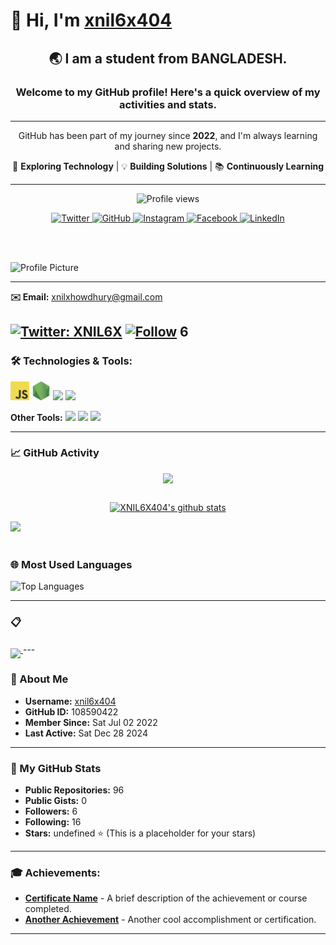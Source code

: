 

# 👋 Hi, I'm [xnil6x404](https://www.facebook.com/xnil6x404)

<h2 align="center">🌏 I am a student from <b>BANGLADESH</b>.</h2>
<h3 align="center">Welcome to my GitHub profile! Here's a quick overview of my activities and stats.</h3>

---

<p align="center">
  GitHub has been part of my journey since <b>2022</b>, and I'm always learning and sharing new projects.
</p>

<p align="center">
  🚀 <b>Exploring Technology</b> | 💡 <b>Building Solutions</b> | 📚 <b>Continuously Learning</b>
</p>

---
</h3>

<p align="center"> 
  <img src="https://komarev.com/ghpvc/?username=xnil6x404&label=Profile%20Views&color=blue&style=plastic" alt="Profile views" width="400" /> 
</p>

<p align="center">
  <a href="https://twitter.com/xnil6x">
    <img alt="Twitter" width="40" src="https://cdn.jsdelivr.net/npm/simple-icons@v3/icons/twitter.svg"/>
  </a>
  <a href="https://github.com/xnil6x404">
    <img alt="GitHub" width="40" src="https://cdn.jsdelivr.net/npm/simple-icons@v3/icons/github.svg" />
  </a>
  <a href="https://instagram.com/xnil6x">
    <img alt="Instagram" width="40" src="https://cdn.jsdelivr.net/npm/simple-icons@v3/icons/instagram.svg" />
  </a>
  <a href="https://www.facebook.com/xnil6x404">
    <img alt="Facebook" width="40" src="https://cdn.jsdelivr.net/npm/simple-icons@v3/icons/facebook.svg" />
  </a>
  <a href="https://www.linkedin.com/in/xnil6x404/">
    <img alt="LinkedIn" width="40" src="https://cdn.jsdelivr.net/npm/simple-icons@v3/icons/linkedin.svg" />
  </a>
</p>

<br/><br/>

![Profile Picture](https://avatars.githubusercontent.com/u/108590422?v=4)

---
<!-- email -->
**✉️ Email:** xnilxhowdhury@gmail.com

[![Twitter: XNIL6X](https://img.shields.io/twitter/follow/xnil6x?style=social)](https://twitter.com/xnil6x)
[![Follow](https://img.shields.io/badge/Follow-GitHub-black?logo=github&style=for-the-badge)](https://github.com/xnil6x404) 6
---

### 🛠️ Technologies & Tools:
<code><img height="30" src="https://raw.githubusercontent.com/github/explore/80688e429a7d4ef2fca1e82350fe8e3517d3494d/topics/javascript/javascript.png"></code>
<code><img height="30" src="https://raw.githubusercontent.com/github/explore/80688e429a7d4ef2fca1e82350fe8e3517d3494d/topics/nodejs/nodejs.png"></code>
<code><img height="30" src="https://cdn.jsdelivr.net/gh/devicons/devicon/icons/html5/html5-original.svg"></code>
<code><img height="30" src="https://cdn.jsdelivr.net/gh/devicons/devicon/icons/bootstrap/bootstrap-original-wordmark.svg"></code>

**Other Tools:**
<code><img height="30" src="https://cdn.jsdelivr.net/gh/devicons/devicon/icons/git/git-original.svg"></code>
<code><img height="30" src="https://cdn.jsdelivr.net/gh/devicons/devicon/icons/npm/npm-original-wordmark.svg"></code>
<code><img height="30" src="https://cdn.jsdelivr.net/gh/devicons/devicon/icons/vscode/vscode-original-wordmark.svg"></code>

---

### 📈 GitHub Activity
<p align="center">
  <img src="https://github-profile-trophy.vercel.app/?username=xnil6x404">
  <br>
  <br>
<a href="https://github.com/xnil6x404">
    <img align="center" src="https://github-readme-stats.vercel.app/api?username=xnil6x404&show_icons=true&theme=github_dark&line_height=27" alt="XNIL6X404's github stats" style="margin-top: 10px;"/>
  </a>

  <a href="http://www.github.com/xnil6x404"><img src="https://github-readme-streak-stats.herokuapp.com/?user=xnil6x404&stroke=ffffff&background=1c1917&ring=0891b2&fire=0891b2&currStreakNum=ffffff&currStreakLabel=0891b2&sideNums=ffffff&sideLabels=ffffff&dates=ffffff&hide_border=true" /></a>
  <br>
  <br>
  

### 🌐 Most Used Languages
![Top Languages](https://github-readme-stats.vercel.app/api/top-langs/?username=xnil6x404&langs_count=10&layout=compact&theme=radical)

---

### 📋
<a href="https://github.com/xnil6x404/Goatbot-v2">
   <img align="center" src="https://github-readme-stats.vercel.app/api/pin/?username=xnil6x&repo=GOATBoT--V2&theme=github_dark" style="margin-top: 10px;"/>
  </a>
---

### 🌟 About Me
- **Username:** [xnil6x404](https://github.com/xnil6x404)
- **GitHub ID:** 108590422
- **Member Since:** Sat Jul 02 2022
- **Last Active:** Sat Dec 28 2024

---

### 🚀 My GitHub Stats
- **Public Repositories:** 96
- **Public Gists:** 0
- **Followers:** 6
- **Following:** 16
- **Stars:** undefined ⭐ (This is a placeholder for your stars)

---

### 🎓 Achievements:
- **[Certificate Name](https://example.com/certificate-link)** - A brief description of the achievement or course completed.
- **[Another Achievement](https://example.com/another-link)** - Another cool accomplishment or certification.

---

